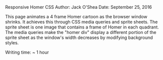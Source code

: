 Responsive Homer CSS
Author: Jack O'Shea
Date: September 25, 2016

This page animates a 4 frame Homer cartoon as the browser window shrinks.
It achieves this through CSS media queries and sprite sheets.
The sprite sheet is one image that contains a frame of Homer in each quadrant.
The media queries make the "homer div" display a different portion of the
sprite sheet as the window's width decreases by modifying background styles.

Writing time: ~ 1 hour

